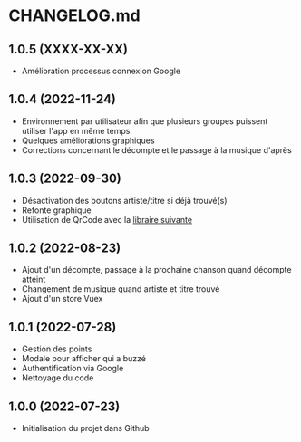 # CHANGELOG.md

## 1.0.5 (XXXX-XX-XX)

- Amélioration processus connexion Google

## 1.0.4 (2022-11-24)

- Environnement par utilisateur afin que plusieurs groupes puissent utiliser l'app en même temps
- Quelques améliorations graphiques
- Corrections concernant le décompte et le passage à la musique d'après

## 1.0.3 (2022-09-30)

- Désactivation des boutons artiste/titre si déjà trouvé(s)
- Refonte graphique
- Utilisation de QrCode avec la [libraire suivante](https://github.com/scopewu/qrcode.vue)

## 1.0.2 (2022-08-23)

- Ajout d'un décompte, passage à la prochaine chanson quand décompte atteint
- Changement de musique quand artiste et titre trouvé
- Ajout d'un store Vuex

## 1.0.1 (2022-07-28)

- Gestion des points
- Modale pour afficher qui a buzzé
- Authentification via Google
- Nettoyage du code

## 1.0.0 (2022-07-23)

- Initialisation du projet dans Github